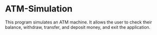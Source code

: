 # ATM-Simulation
This program simulates an ATM machine. It allows the user to check their balance, withdraw, transfer, and deposit money, and exit the application.
